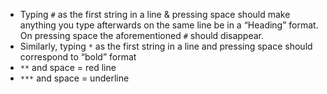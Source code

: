 - Typing `#` as the first string in a line & pressing space should make anything you type afterwards on the same line be in a “Heading” format. On pressing space the aforementioned `#` should disappear.
- Similarly, typing `*` as the first string in a line and pressing space should correspond to “bold” format
- `**` and space = red line
- `***` and space = underline
